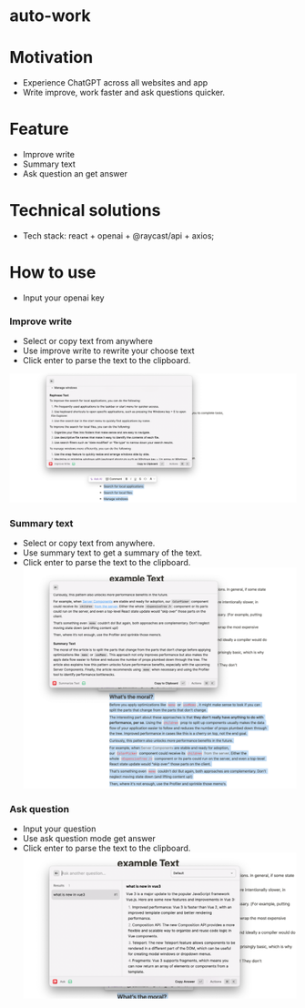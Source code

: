 # auto-work

# Motivation

- Experience ChatGPT across all websites and app
- Write improve, work faster and ask questions quicker.

# Feature

- Improve write
- Summary text
- Ask question an get answer

# Technical solutions

- Tech stack: react + openai  + @raycast/api  + axios;


# How to use 

- Input your openai key



### Improve write
- Select or copy text from anywhere
- Use improve write to rewrite your choose text
- Click enter to parse the text to the clipboard.

![Improve](assets/improve.png)



### Summary text
- Select or copy text from anywhere.
- Use summary text to get a summary of the text.
- Click enter to parse the text to the clipboard.
![Summary](assets/summary.png)



### Ask question
- Input your question
- Use ask question mode get answer
- Click enter to parse the text to the clipboard.
![Ask](assets/ask.png)

